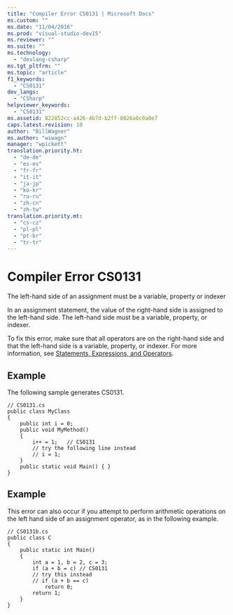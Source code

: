 ```yaml
---
title: "Compiler Error CS0131 | Microsoft Docs"
ms.custom: ""
ms.date: "11/04/2016"
ms.prod: "visual-studio-dev15"
ms.reviewer: ""
ms.suite: ""
ms.technology: 
  - "devlang-csharp"
ms.tgt_pltfrm: ""
ms.topic: "article"
f1_keywords: 
  - "CS0131"
dev_langs: 
  - "CSharp"
helpviewer_keywords: 
  - "CS0131"
ms.assetid: 822852cc-a426-4b7d-b2ff-0026a0c0a0e7
caps.latest.revision: 10
author: "BillWagner"
ms.author: "wiwagn"
manager: "wpickett"
translation.priority.ht: 
  - "de-de"
  - "es-es"
  - "fr-fr"
  - "it-it"
  - "ja-jp"
  - "ko-kr"
  - "ru-ru"
  - "zh-cn"
  - "zh-tw"
translation.priority.mt: 
  - "cs-cz"
  - "pl-pl"
  - "pt-br"
  - "tr-tr"
---
```

# Compiler Error CS0131
The left-hand side of an assignment must be a variable, property or indexer  
  
 In an assignment statement, the value of the right-hand side is assigned to the left-hand side. The left-hand side must be a variable, property, or indexer.  
  
 To fix this error, make sure that all operators are on the right-hand side and that the left-hand side is a variable, property, or indexer. For more information, see [Statements, Expressions, and Operators](/dotnet/csharp/programming-guide/statements-expressions-operators/index).  
  
## Example  
 The following sample generates CS0131.  
  
```  
// CS0131.cs  
public class MyClass  
{  
    public int i = 0;  
    public void MyMethod()  
    {  
        i++ = 1;   // CS0131  
        // try the following line instead  
        // i = 1;  
    }  
    public static void Main() { }  
}  
```  
  
## Example  
 This error can also occur if you attempt to perform arithmetic operations on the left hand side of an assignment operator, as in the following example.  
  
```  
// CS0131b.cs  
public class C  
{  
    public static int Main()  
    {  
        int a = 1, b = 2, c = 3;  
        if (a + b = c) // CS0131  
        // try this instead  
        // if (a + b == c)  
            return 0;  
        return 1;  
    }  
}  
```